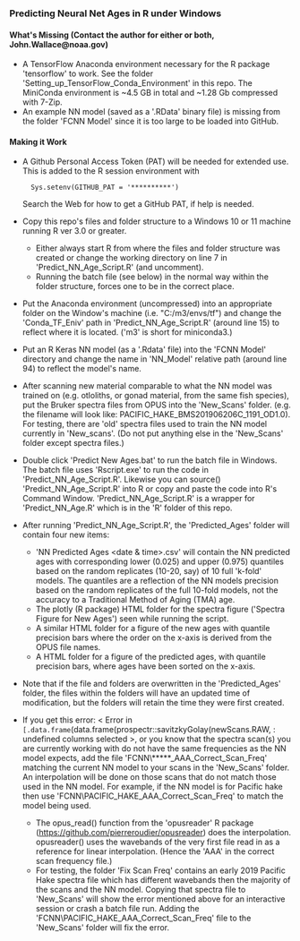 <h3 >Predicting Neural Net Ages in R under Windows </h3>

<h4> What's Missing (Contact the author for either or both, John.Wallace@noaa.gov)</h4>
  
- A TensorFlow Anaconda environment necessary for the R package 'tensorflow' to work. See the folder 'Setting_up_TensorFlow_Conda_Environment' in this repo. The MiniConda environment is ~4.5 GB in total and ~1.28 Gb compressed with 7-Zip.
- An example NN model (saved as a '.RData' binary file) is missing from the folder 'FCNN Model' since it is too large to be loaded into GitHub.
  
<h4> Making it Work </h4>

- A Github Personal Access Token (PAT) will be needed for extended use. This is added to the R session environment with
  
        Sys.setenv(GITHUB_PAT = '**********')

  Search the Web for how to get a GitHub PAT, if help is needed.

- Copy this repo's files and folder structure to a Windows 10 or 11 machine running R ver 3.0 or greater.
  - Either always start R from where the files and folder structure was created or change the working directory on line 7 in 'Predict_NN_Age_Script.R' (and uncomment).
  - Running the batch file (see below) in the normal way within the folder structure, forces one to be in the correct place.
- Put the Anaconda environment (uncompressed) into an appropriate folder on the Window's machine (i.e. "C:/m3/envs/tf") and change the 'Conda_TF_Eniv' path in 'Predict_NN_Age_Script.R' (around line 15) to reflect where it is located.  ('m3' is short for miniconda3.)
- Put an R Keras NN model (as a '.Rdata' file) into the 'FCNN Model' directory and change the name in 'NN_Model' relative path (around line 94) to reflect the model's name.
- After scanning new material comparable to what the NN model was trained on (e.g. otloliths, or gonad material, from the same fish species), put the Bruker spectra files from OPUS into the 'New_Scans' folder. (e.g. the filename will look like: PACIFIC_HAKE_BMS201906206C_1191_OD1.0). For testing, there are 'old' spectra files used to train the NN model currently in 'New_scans'.  (Do not put anything else in the 'New_Scans' folder except spectra files.)
- Double click 'Predict New Ages.bat' to run the batch file in Windows. The batch file uses 'Rscript.exe' to run the code in 'Predict_NN_Age_Script.R'. Likewise you can source() 'Predict_NN_Age_Script.R' into R or copy and paste the code into R's Command Window. 'Predict_NN_Age_Script.R' is a wrapper for 'Predict_NN_Age.R' which is in the 'R' folder of this repo.
- After running 'Predict_NN_Age_Script.R', the 'Predicted_Ages' folder will contain four new items:
  - 'NN Predicted Ages <date & time>.csv' will contain the NN predicted ages with corresponding lower (0.025) and upper (0.975) quantiles based on the random replicates (10-20, say) of 10 full 'k-fold' models. The quantiles are a reflection of the NN models precision based on the random replicates of the full 10-fold models, not the accuracy to a Traditional Method of Aging (TMA) age.
  - The plotly (R package) HTML folder for the spectra figure ('Spectra Figure for New Ages') seen while running the script.
  - A similar HTML folder for a figure of the new ages with quantile precision bars where the order on the x-axis is derived from the OPUS file names.
  - A HTML folder for a figure of the predicted ages, with quantile precision bars, where ages have been sorted on the x-axis.
- Note that if the file and folders are overwritten in the 'Predicted_Ages' folder, the files within the folders will have an updated time of modification, but the folders will retain the time they were first created.

- If you get this error: < Error in `[.data.frame`(data.frame(prospectr::savitzkyGolay(newScans.RAW, : undefined columns selected >, or you know that the spectra scan(s) you are currently working with do not have the same frequencies as the NN model expects, add the file 'FCNN\\*****_AAA_Correct_Scan_Freq' matching the current NN model to your scans in the 'New_Scans' folder. An interpolation will be done on those scans that do not match those used in the NN model. For example, if the NN model is for Pacific hake then use 'FCNN\PACIFIC_HAKE_AAA_Correct_Scan_Freq' to match the model being used.
  - The opus_read() function from the 'opusreader' R package (https://github.com/pierreroudier/opusreader) does the interpolation. opusreader() uses the wavebands of the very first file read in as a reference for linear interpolation. (Hence the 'AAA' in the correct scan frequency file.)
  - For testing, the folder 'Fix Scan Freq' contains an early 2019 Pacific Hake spectra file which has different wavebands then the majority of the scans and the NN model. Copying that spectra file to 'New_Scans' will show the error mentioned above for an interactive session or crash a batch file run. Adding the 'FCNN\\PACIFIC_HAKE_AAA_Correct_Scan_Freq' file to the 'New_Scans' folder will fix the error.
